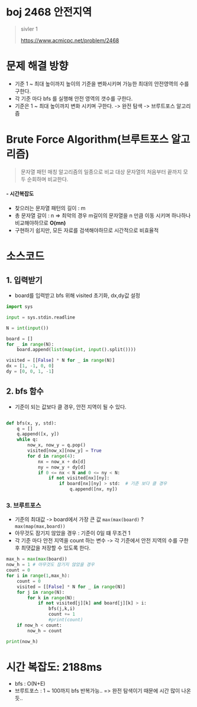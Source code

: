 # boj 2468 안전지역
> sivler 1
> 
> https://www.acmicpc.net/problem/2468

# 문제 해결 방향 
- 기준 1 ~ 최대 높이까지 높이의 기준을 변화시키며 가능한 최대의 안전영역의 수를 구한다.
- 각 기준 마다 bfs 를 실행해 안전 영역의 갯수를 구한다.
- 기준은 1 ~ 최대 높이까지 변화 시키며 구한다. -> 완전 탐색 -> 브루트포스 알고리즘

# Brute Force Algorithm(브루트포스 알고리즘)
> 문자열 패턴 매칭 알고리즘의 일종으로 비교 대상 문자열의 
처음부터 끝까지 모두 순회하며 비교한다.
#### - 시간복잡도
- 찾으러는 문자열 패턴의 길이 : m
- 총 문자열 갈이 : n
=> 최악의 경우 m길이의 문자열을 n 만큼 이동 시키며 하나하나 비교해야하므로 
__O(mn)__
- 구현하기 쉽지만, 모든 자료를 검색해야하므로 시간적으로 비효율적

# 소스코드

## 1. 입력받기
- board를 입력받고 bfs 위해 visited 초기화, dx,dy값 설정
```python
import sys

input = sys.stdin.readline

N = int(input())

board = []
for _ in range(N):
    board.append(list(map(int, input().split())))

visited = [[False] * N for _ in range(N)]
dx = [1, -1, 0, 0]
dy = [0, 0, 1, -1]
```
## 2. bfs 함수
- 기준이 되는 값보다 클 경우, 안전 지역이 될 수 있다.
```python

def bfs(x, y, std):
    q = []
    q.append([x, y])
    while q:
        now_x, now_y = q.pop()
        visited[now_x][now_y] = True
        for d in range(4):
            nx = now_x + dx[d]
            ny = now_y + dy[d]
            if 0 <= nx < N and 0 <= ny < N:
                if not visited[nx][ny]:
                    if board[nx][ny] > std:  # 기준 보다 클 경우
                        q.append([nx, ny])

```
### 3. 브루트포스
- 기준의 최대값 -> board에서 가장 큰 값 
`max(max(board)` ? `max(map(max,board))`
- 아무것도 잠기지 않았을 경우 : 기준이 0일 떄 무조건 1
- 각 기준 마다 안전 지역을 count 하는 변수 -> 각 기준에서 안전 지역의 수를 구한 후
최댓값을 저장할 수 있도록 한다.
```python
max_h = max(max(board))
now_h = 1 # 아무것도 잠기지 않았을 경우
count = 0
for i in range(1,max_h):
    count = 0
    visited = [[False] * N for _ in range(N)]
    for j in range(N):
        for k in range(N):
            if not visited[j][k] and board[j][k] > i:
                bfs(j,k,i)
                count += 1
                #print(count)
    if now_h < count:
        now_h = count

print(now_h)
```


# 시간 복잡도: 2188ms
- bfs : O(N+E)
- 브루트포스 : 1 ~ 100까지 bfs 반복가능..
=> 완전 탐색이기 때문에 시간 많이 나온듯..